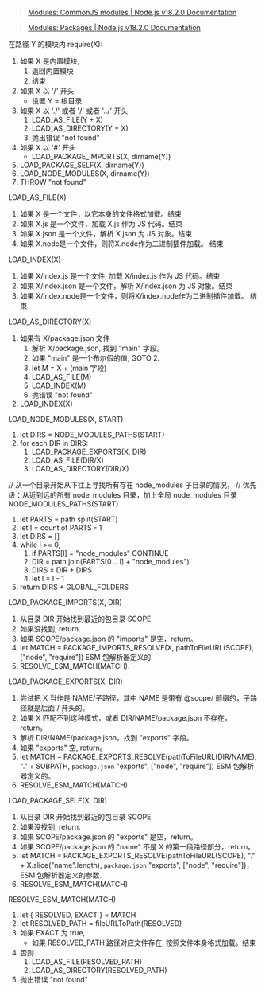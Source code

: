 > [Modules: CommonJS modules | Node.js v18.2.0 Documentation](https://nodejs.org/api/modules.html)

> [Modules: Packages | Node.js v18.2.0 Documentation](https://nodejs.org/api/packages.html)

在路径 Y 的模块内 require(X):
1. 如果 X 是内置模块,
   1. 返回内置模块
   2. 结束
2. 如果 X 以 '/' 开头
   - 设置 Y = 根目录
3. 如果 X 以 './' 或者 '/' 或者 '../' 开头
   1. LOAD_AS_FILE(Y + X)
   2. LOAD_AS_DIRECTORY(Y + X)
   3. 抛出错误 "not found"
4. 如果 X 以 '#' 开头
   - LOAD_PACKAGE_IMPORTS(X, dirname(Y))
5. LOAD_PACKAGE_SELF(X, dirname(Y))
6. LOAD_NODE_MODULES(X, dirname(Y))
7. THROW "not found"

LOAD_AS_FILE(X)
1. 如果 X 是一个文件，以它本身的文件格式加载。结束
2. 如果 X.js 是一个文件，加载 X.js 作为 JS 代码。结束
3. 如果 X.json 是一个文件，解析 X.json 为 JS 对象。结束
4. 如果 X.node是一个文件，则将X.node作为二进制插件加载。 结束

LOAD_INDEX(X)
1. 如果 X/index.js 是一个文件, 加载 X/index.js 作为 JS 代码。结束
2. 如果 X/index.json 是一个文件，解析 X/index.json 为 JS 对象。结束
3. 如果 X/index.node是一个文件，则将X/index.node作为二进制插件加载。 结束

LOAD_AS_DIRECTORY(X)
1. 如果有 X/package.json 文件
   1. 解析 X/package.json, 找到 "main" 字段。
   2. 如果 "main" 是一个布尔假的值, GOTO 2.
   3. let M = X + (main 字段)
   4. LOAD_AS_FILE(M)
   5. LOAD_INDEX(M)
   6. 抛错误 "not found"
2. LOAD_INDEX(X)

LOAD_NODE_MODULES(X, START)
1. let DIRS = NODE_MODULES_PATHS(START)
2. for each DIR in DIRS:
   1. LOAD_PACKAGE_EXPORTS(X, DIR)
   2. LOAD_AS_FILE(DIR/X)
   3. LOAD_AS_DIRECTORY(DIR/X)

// 从一个目录开始从下往上寻找所有存在 node_modules 子目录的情况，
// 优先级：从近到远的所有 node_modules 目录，加上全局 node_modules 目录
NODE_MODULES_PATHS(START)
1. let PARTS = path split(START)
2. let I = count of PARTS - 1
3. let DIRS = []
4. while I >= 0,
   1. if PARTS[I] = "node_modules" CONTINUE
   2. DIR = path join(PARTS[0 .. I] + "node_modules")
   3. DIRS = DIR + DIRS
   4. let I = I - 1
5. return DIRS + GLOBAL_FOLDERS

LOAD_PACKAGE_IMPORTS(X, DIR)
1. 从目录 DIR 开始找到最近的包目录 SCOPE
2. 如果没找到, return.
3. 如果 SCOPE/package.json 的 "imports" 是空，return。
4. let MATCH = PACKAGE_IMPORTS_RESOLVE(X, pathToFileURL(SCOPE),
  ["node", "require"]) ESM 包解析器定义的.
5. RESOLVE_ESM_MATCH(MATCH).

LOAD_PACKAGE_EXPORTS(X, DIR)
1. 尝试把 X 当作是 NAME/子路径，其中 NAME 是带有 @scope/ 前缀的，子路径就是后面 / 开头的。
2. 如果 X 匹配不到这种模式，或者 DIR/NAME/package.json 不存在，
   return。
3. 解析 DIR/NAME/package.json，找到 "exports" 字段。
4. 如果 "exports" 空, return。
5. let MATCH = PACKAGE_EXPORTS_RESOLVE(pathToFileURL(DIR/NAME), "." + SUBPATH,
   `package.json` "exports", ["node", "require"]) ESM 包解析器定义的。
6. RESOLVE_ESM_MATCH(MATCH)

LOAD_PACKAGE_SELF(X, DIR)
1. 从目录 DIR 开始找到最近的包目录 SCOPE
2. 如果没找到, return.
3. 如果 SCOPE/package.json 的 "exports" 是空，return。
4. 如果 SCOPE/package.json 的 "name" 不是 X 的第一段路径部分，return。
5. let MATCH = PACKAGE_EXPORTS_RESOLVE(pathToFileURL(SCOPE),
   "." + X.slice("name".length), `package.json` "exports", ["node", "require"])，ESM 包解析器定义的参数.
6. RESOLVE_ESM_MATCH(MATCH)

RESOLVE_ESM_MATCH(MATCH)
1. let { RESOLVED, EXACT } = MATCH
2. let RESOLVED_PATH = fileURLToPath(RESOLVED)
3. 如果 EXACT 为 true,
   - 如果 RESOLVED_PATH 路径对应文件存在, 按照文件本身格式加载。结束
4. 否则
   1. LOAD_AS_FILE(RESOLVED_PATH)
   2. LOAD_AS_DIRECTORY(RESOLVED_PATH)
5. 抛出错误 "not found"
